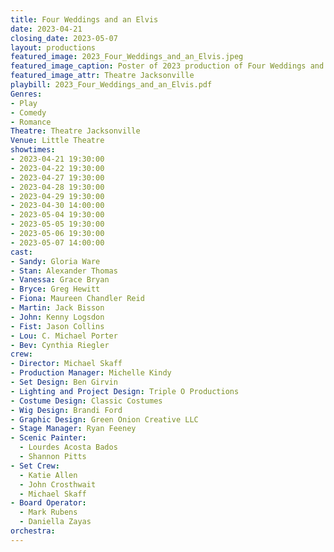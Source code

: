 ```yaml
---
title: Four Weddings and an Elvis
date: 2023-04-21
closing_date: 2023-05-07
layout: productions
featured_image: 2023_Four_Weddings_and_an_Elvis.jpeg
featured_image_caption: Poster of 2023 production of Four Weddings and an Elvis
featured_image_attr: Theatre Jacksonville
playbill: 2023_Four_Weddings_and_an_Elvis.pdf
Genres:
- Play
- Comedy
- Romance
Theatre: Theatre Jacksonville
Venue: Little Theatre
showtimes:
- 2023-04-21 19:30:00
- 2023-04-22 19:30:00
- 2023-04-27 19:30:00
- 2023-04-28 19:30:00
- 2023-04-29 19:30:00
- 2023-04-30 14:00:00
- 2023-05-04 19:30:00
- 2023-05-05 19:30:00
- 2023-05-06 19:30:00
- 2023-05-07 14:00:00
cast:
- Sandy: Gloria Ware
- Stan: Alexander Thomas
- Vanessa: Grace Bryan
- Bryce: Greg Hewitt
- Fiona: Maureen Chandler Reid
- Martin: Jack Bisson
- John: Kenny Logsdon
- Fist: Jason Collins
- Lou: C. Michael Porter
- Bev: Cynthia Riegler
crew:
- Director: Michael Skaff
- Production Manager: Michelle Kindy
- Set Design: Ben Girvin
- Lighting and Project Design: Triple O Productions
- Costume Design: Classic Costumes
- Wig Design: Brandi Ford
- Graphic Design: Green Onion Creative LLC
- Stage Manager: Ryan Feeney
- Scenic Painter:
  - Lourdes Acosta Bados
  - Shannon Pitts
- Set Crew:
  - Katie Allen
  - John Crosthwait
  - Michael Skaff
- Board Operator:
  - Mark Rubens
  - Daniella Zayas
orchestra:
---
```

